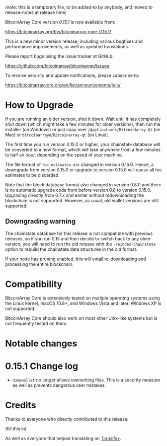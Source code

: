 (note: this is a temporary file, to be added-to by anybody, and moved to
release-notes at release time)

BitcoinArray Core version *0.15.1* is now available from:

  <https://bitcoinarray.org/bin/bitcoinarray-core-0.15.1/>

This is a new minor version release, including various bugfixes and
performance improvements, as well as updated translations.

Please report bugs using the issue tracker at GitHub:

  <https://github.com/bitcoinarray/bitcoinarray/issues>

To receive security and update notifications, please subscribe to:

  <https://bitcoinarraycore.org/en/list/announcements/join/>

How to Upgrade
==============

If you are running an older version, shut it down. Wait until it has completely
shut down (which might take a few minutes for older versions), then run the 
installer (on Windows) or just copy over `/Applications/BitcoinArray-Qt` (on Mac)
or `bitcoinarrayd`/`bitcoinarray-qt` (on Linux).

The first time you run version 0.15.0 or higher, your chainstate database will
be converted to a new format, which will take anywhere from a few minutes to
half an hour, depending on the speed of your machine.

The file format of `fee_estimates.dat` changed in version 0.15.0. Hence, a
downgrade from version 0.15.0 or upgrade to version 0.15.0 will cause all fee
estimates to be discarded.

Note that the block database format also changed in version 0.8.0 and there is no
automatic upgrade code from before version 0.8 to version 0.15.0. Upgrading
directly from 0.7.x and earlier without redownloading the blockchain is not supported.
However, as usual, old wallet versions are still supported.

Downgrading warning
-------------------

The chainstate database for this release is not compatible with previous
releases, so if you run 0.15 and then decide to switch back to any
older version, you will need to run the old release with the `-reindex-chainstate`
option to rebuild the chainstate data structures in the old format.

If your node has pruning enabled, this will entail re-downloading and
processing the entire blockchain.

Compatibility
==============

BitcoinArray Core is extensively tested on multiple operating systems using
the Linux kernel, macOS 10.8+, and Windows Vista and later. Windows XP is not supported.

BitcoinArray Core should also work on most other Unix-like systems but is not
frequently tested on them.

Notable changes
===============



0.15.1 Change log
=================

- `dumpwallet` no longer allows overwriting files. This is a security measure
  as well as prevents dangerous user mistakes.

Credits
=======

Thanks to everyone who directly contributed to this release:

(fill this in)

As well as everyone that helped translating on [Transifex](https://www.transifex.com/projects/p/bitcoinarray/).
